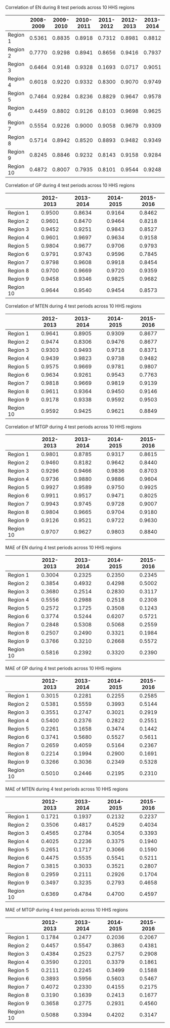 Correlation of EN during 8 test periods across 10 HHS regions

| | 2008-2009 | 2009-2010 | 2010-2011 | 2011-2012 | 2012-2013 | 2013-2014 | 2014-2015 | 2015-2016 |
| :---      | :---:  | :---:  | :---:  | :---:  | :---:  | :---:  | :---:  | :---: |
| Region 1  | 0.5361 | 0.8835 | 0.8918 | 0.7312 | 0.8981 | 0.8812 | 0.8650 | 0.8292 |
| Region 2  | 0.7770 | 0.9298 | 0.8941 | 0.8656 | 0.9416 | 0.7937 | 0.9069 | 0.8527 |
| Region 3  | 0.6464 | 0.9148 | 0.9328 | 0.1693 | 0.0717 | 0.9051 | 0.9571 | 0.8842 |
| Region 4  | 0.6018 | 0.9220 | 0.9332 | 0.8300 | 0.9070 | 0.9749 | 0.9680 | 0.9169 |
| Region 5  | 0.7464 | 0.9284 | 0.8236 | 0.8829 | 0.9647 | 0.9578 | 0.9718 | 0.9716 |
| Region 6  | 0.4459 | 0.8802 | 0.9126 | 0.8103 | 0.9698 | 0.9625 | 0.9212 | 0.7489 |
| Region 7  | 0.5554 | 0.9226 | 0.9000 | 0.9058 | 0.9679 | 0.9309 | 0.9749 | 0.9138 |
| Region 8  | 0.5714 | 0.8942 | 0.8520 | 0.8893 | 0.9482 | 0.9349 | 0.9494 | 0.8854 |
| Region 9  | 0.8245 | 0.8846 | 0.9232 | 0.8143 | 0.9158 | 0.9284 | 0.9457 | 0.9290 |
| Region 10 | 0.4872 | 0.8007 | 0.7935 | 0.8101 | 0.9544 | 0.9248 | 0.9509 | 0.7939 |


Correlation of GP during 4 test periods across 10 HHS regions

| | 2012-2013 | 2013-2014 | 2014-2015 | 2015-2016 |
| :---      | :---:  | :---:  | :---:  | :---:  |
| Region 1  | 0.9500 | 0.8634 | 0.9164 | 0.8462 |
| Region 2  | 0.9601 | 0.8470 | 0.9464 | 0.8218 |
| Region 3  | 0.9452 | 0.9251 | 0.9843 | 0.8527 |
| Region 4  | 0.9601 | 0.9697 | 0.9634 | 0.9158 |
| Region 5  | 0.9804 | 0.9677 | 0.9706 | 0.9793 |
| Region 6  | 0.9791 | 0.9743 | 0.9596 | 0.7845 |
| Region 7  | 0.9798 | 0.9608 | 0.9918 | 0.8454 |
| Region 8  | 0.9700 | 0.9669 | 0.9720 | 0.9359 |
| Region 9  | 0.9458 | 0.9346 | 0.9825 | 0.9682 |
| Region 10 | 0.9644 | 0.9540 | 0.9454 | 0.8573 |


Correlation of MTEN during 4 test periods across 10 HHS regions

| | 2012-2013 | 2013-2014 | 2014-2015 | 2015-2016 |
| :---      | :---:  | :---:  | :---:  | :---:  |
| Region 1  | 0.9641 | 0.8905 | 0.9309 | 0.8677 |
| Region 2  | 0.9474 | 0.8306 | 0.9476 | 0.8677 |
| Region 3  | 0.9303 | 0.9493 | 0.9718 | 0.8371 |
| Region 4  | 0.9439 | 0.9823 | 0.9738 | 0.9482 |
| Region 5  | 0.9575 | 0.9669 | 0.9781 | 0.9807 |
| Region 6  | 0.9634 | 0.9261 | 0.9543 | 0.7763 |
| Region 7  | 0.9818 | 0.9669 | 0.9819 | 0.9139 |
| Region 8  | 0.9611 | 0.9364 | 0.9450 | 0.9146 |
| Region 9  | 0.9178 | 0.9338 | 0.9592 | 0.9503 |
| Region 10 | 0.9592 | 0.9425 | 0.9621 | 0.8849 |


Correlation of MTGP during 4 test periods across 10 HHS regions

| | 2012-2013 | 2013-2014 | 2014-2015 | 2015-2016 |
| :---      | :---:  | :---:  | :---:  | :---:  |
| Region 1  | 0.9801 | 0.8785 | 0.9317 | 0.8615 |
| Region 2  | 0.9460 | 0.8182 | 0.9642 | 0.8440 |
| Region 3  | 0.9296 | 0.9466 | 0.9836 | 0.8703 |
| Region 4  | 0.9736 | 0.9880 | 0.9886 | 0.9604 |
| Region 5  | 0.9927 | 0.9589 | 0.9750 | 0.9925 |
| Region 6  | 0.9911 | 0.9517 | 0.9471 | 0.8025 |
| Region 7  | 0.9943 | 0.9745 | 0.9728 | 0.9007 |
| Region 8  | 0.9804 | 0.9665 | 0.9704 | 0.9180 |
| Region 9  | 0.9126 | 0.9521 | 0.9722 | 0.9630 |
| Region 10 | 0.9707 | 0.9627 | 0.9803 | 0.8840 |


MAE of EN during 4 test periods across 10 HHS regions

| | 2012-2013 | 2013-2014 | 2014-2015 | 2015-2016 |
| :---      | :---:  | :---:  | :---:  | :---:  |
| Region 1  | 0.3004 | 0.2325 | 0.2350 | 0.2345 |
| Region 2  | 0.3854 | 0.4932 | 0.4298 | 0.5002 |
| Region 3  | 0.3680 | 0.2514 | 0.2830 | 0.3117 |
| Region 4  | 0.5556 | 0.2988 | 0.2518 | 0.2308 |
| Region 5  | 0.2572 | 0.1725 | 0.3508 | 0.1243 |
| Region 6  | 0.3774 | 0.5244 | 0.6207 | 0.5721 |
| Region 7  | 0.2848 | 0.5308 | 0.5068 | 0.2559 |
| Region 8  | 0.2507 | 0.2490 | 0.3321 | 0.1984 |
| Region 9  | 0.3766 | 0.3210 | 0.2668 | 0.5572 |
| Region 10 | 0.5816 | 0.2392 | 0.3320 | 0.2390 |


MAE of GP during 4 test periods across 10 HHS regions

| | 2012-2013 | 2013-2014 | 2014-2015 | 2015-2016 |
| :---      | :---:  | :---:  | :---:  | :---:  |
| Region 1  | 0.3015 | 0.2281 | 0.2255 | 0.2585 |
| Region 2  | 0.5381 | 0.5559 | 0.3993 | 0.5144 |
| Region 3  | 0.3551 | 0.2747 | 0.3021 | 0.2919 |
| Region 4  | 0.5400 | 0.2376 | 0.2822 | 0.2551 |
| Region 5  | 0.2261 | 0.1658 | 0.3474 | 0.1442 |
| Region 6  | 0.3741 | 0.5680 | 0.5527 | 0.5611 |
| Region 7  | 0.2659 | 0.4059 | 0.5164 | 0.2367 |
| Region 8  | 0.2214 | 0.1994 | 0.2900 | 0.1691 |
| Region 9  | 0.3266 | 0.3036 | 0.2349 | 0.5328 |
| Region 10 | 0.5010 | 0.2446 | 0.2195 | 0.2310 |


MAE of MTEN during 4 test periods across 10 HHS regions

| | 2012-2013 | 2013-2014 | 2014-2015 | 2015-2016 |
| :---      | :---:  | :---:  | :---:  | :---:  |
| Region 1  |  0.1721 | 0.1937 | 0.2132 | 0.2237 |
| Region 2  |  0.3506 | 0.4817 | 0.4529 | 0.4034 |
| Region 3  |  0.4565 | 0.2784 | 0.3054 | 0.3393 |
| Region 4  |  0.4025 | 0.2236 | 0.3375 | 0.1940 |
| Region 5  |  0.2651 | 0.1717 | 0.3066 | 0.1590 |
| Region 6  |  0.4475 | 0.5535 | 0.5541 | 0.5211 |
| Region 7  |  0.3815 | 0.3033 | 0.3521 | 0.2807 |
| Region 8  |  0.2959 | 0.2111 | 0.2926 | 0.1704 |
| Region 9  |  0.3497 | 0.3235 | 0.2793 | 0.4658 |
| Region 10 |  0.6369 | 0.4784 | 0.4700 | 0.4597 |


MAE of MTGP during 4 test periods across 10 HHS regions

| | 2012-2013 | 2013-2014 | 2014-2015 | 2015-2016 |
| :---      | :---:  | :---:  | :---:  | :---:  |
| Region 1  | 0.1784 | 0.2477 | 0.2036 | 0.2067 | 
| Region 2  | 0.4457 | 0.5547 | 0.3863 | 0.4381 |
| Region 3  | 0.4384 | 0.2523 | 0.2757 | 0.2908 |
| Region 4  | 0.3590 | 0.2201 | 0.3379 | 0.1861 |
| Region 5  | 0.2111 | 0.2245 | 0.3499 | 0.1588 |
| Region 6  | 0.3893 | 0.5956 | 0.5603 | 0.5467 |
| Region 7  | 0.4072 | 0.2330 | 0.4155 | 0.2175 |
| Region 8  | 0.3190 | 0.1639 | 0.2413 | 0.1677 |
| Region 9  | 0.3658 | 0.2775 | 0.2931 | 0.4560 |
| Region 10 | 0.5088 | 0.3394 | 0.4202 | 0.3147 |
